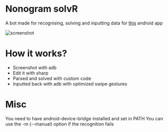 # Nonogram solvR
A bot made for recognising, solving and inputting data for [this](https://play.google.com/store/apps/details?id=com.easybrain.nonogram) android app

![screenshot](https://github.com/Chicken112/nonogram-solver/blob/main/nonogramsolver.png)

# How it works?
 - Screenshot with adb
 - Edit it with sharp
 - Parsed and solved with custom code
 - Inputted back with adb with optimized swipe gestures

# Misc
You need to have android-device-bridge installed and set in PATH
You can use the -m (--manual) option if the recognition fails